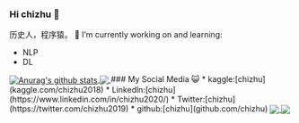 ### Hi chizhu 👋
历史人，程序猿。
🔭 I’m currently working on and learning:
  - NLP
  - DL
<a href="https://github.com/chizhu">
  <img align="center" src="https://github-readme-stats-teal.vercel.app/api?username=chizhu&show_icons=truet&include_all_commits=True&hide=contribs" alt="Anurag's github stats" />
</a>

<a href="https://github.com/chizhu">
  <!-- Change the `github-readme-stats.anuraghazra1.vercel.app` to `github-readme-stats.vercel.app`  -->
  <img align="center" src="https://github-readme-stats-teal.vercel.app/api/top-langs/?username=chizhu&layout=compact" />
</a>
### My Social Media 😺
* kaggle:[chizhu](kaggle.com/chizhu2018)
* Linkedln:[chizhu](https://www.linkedin.com/in/chizhu2020/)
* Twitter:[chizhu](https://twitter.com/chizhu2019)
* github:[chizhu](github.com/chizhu)
<a href="https://github.com/chizhu/KGQA_HLM">
  <img align="center" src="https://github-readme-stats-teal.vercel.app/api/pin/?username=chizhu&repo=KGQA_HLM&theme=tokyonight" />
</a>

<a href="https://github.com/chizhu/yiguan_sex_age_predict_1st_solution">
  <img align="center" src="https://github-readme-stats-teal.vercel.app/api/pin/?username=chizhu&repo=yiguan_sex_age_predict_1st_solution&theme=tokyonight" />
</a>



<!--
**chizhu/chizhu** is a ✨ _special_ ✨ repository because its `README.md` (this file) appears on your GitHub profile.

Here are some ideas to get you started:

- 🔭 I’m currently working on ...
- 🌱 I’m currently learning ...
- 👯 I’m looking to collaborate on ...
- 🤔 I’m looking for help with ...
- 💬 Ask me about ...
- 📫 How to reach me: ...
- 😄 Pronouns: ...
- ⚡ Fun fact: ...
-->
